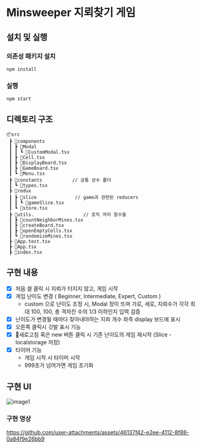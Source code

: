 # Minsweeper 지뢰찾기 게임

## 설치 및 실행

### 의존성 패키지 설치

`npm install`

### **실행**

`npm start`

## 디렉토리 구조

```
📦src
 ┣ 📂components
 ┃ ┣ 📂Modal
 ┃ ┃ ┗ 📜CustomModal.tsx
 ┃ ┣ 📜Cell.tsx
 ┃ ┣ 📜DisplayBoard.tsx
 ┃ ┣ 📜GameBoard.tsx
 ┃ ┗ 📜Menu.tsx
 ┣ 📂constants           // 공통 상수 폴더
 ┃ ┗ 📜types.tsx
 ┣ 📂redux
 ┃ ┣ 📂slice              // game과 관련된 reducers
 ┃ ┃ ┗ 📜gameSlice.tsx
 ┃ ┗ 📜store.tsx
 ┣ 📂utils.                  // 로직 처리 함수들
 ┃ ┣ 📜countNeighborMines.tsx
 ┃ ┣ 📜createBoard.tsx
 ┃ ┣ 📜openEmptyCells.tsx
 ┃ ┗ 📜randomizeMines.tsx
 ┣ 📜App.test.tsx
 ┣ 📜App.tsx
 ┣ 📜index.tsx
```

## 구현 내용

- [x] 처음 셀 클릭 시 지뢰가 터지지 않고, 게임 시작
- [x] 게임 난이도 변경 ( Beginner, Intermediate, Expert, Custom )
  - custom 으로 난이도 조정 시, Modal 창이 뜨며 가로, 세로, 지뢰수가 각각 최대 100, 100, 총 격자칸 수의 1/3 이하인지 입력 검증
- [x] 난이도가 변경될 때마다 찾아내야하는 지뢰 개수 좌측 display 보드에 표시
- [x] 오른쪽 클릭시 깃발 표시 기능
- [x] 새로고침 혹은 new 버튼 클릭 시 기존 난이도의 게임 재시작 (Slice - localstorage 저장)
- [x] 타이머 기능
  - 게임 시작 시 타이머 시작
  - 999초가 넘어가면 게임 초기화
## 구현 UI
![image1](https://github.com/user-attachments/assets/a2b059d8-9085-4752-ae4d-67b51c70430e)
### 구현 영상
https://github.com/user-attachments/assets/46137f42-e2ee-4112-8f88-0a84f9e26bb9
